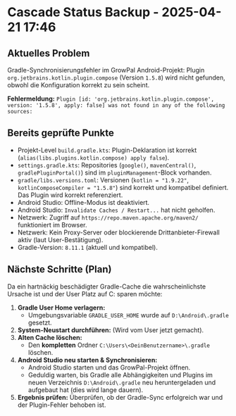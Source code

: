 # Cascade Status Backup - 2025-04-21 17:46

## Aktuelles Problem
Gradle-Synchronisierungsfehler im GrowPal Android-Projekt:
Plugin `org.jetbrains.kotlin.plugin.compose` (Version `1.5.8`) wird nicht gefunden, obwohl die Konfiguration korrekt zu sein scheint.

**Fehlermeldung:** `Plugin [id: 'org.jetbrains.kotlin.plugin.compose', version: '1.5.8', apply: false] was not found in any of the following sources:`

## Bereits geprüfte Punkte
*   Projekt-Level `build.gradle.kts`: Plugin-Deklaration ist korrekt (`alias(libs.plugins.kotlin.compose) apply false`).
*   `settings.gradle.kts`: Repositories (`google()`, `mavenCentral()`, `gradlePluginPortal()`) sind im `pluginManagement`-Block vorhanden.
*   `gradle/libs.versions.toml`: Versionen (`kotlin = "1.9.22"`, `kotlinComposeCompiler = "1.5.8"`) sind korrekt und kompatibel definiert. Das Plugin wird korrekt referenziert.
*   Android Studio: Offline-Modus ist deaktiviert.
*   Android Studio: `Invalidate Caches / Restart...` hat nicht geholfen.
*   Netzwerk: Zugriff auf `https://repo.maven.apache.org/maven2/` funktioniert im Browser.
*   Netzwerk: Kein Proxy-Server oder blockierende Drittanbieter-Firewall aktiv (laut User-Bestätigung).
*   Gradle-Version: `8.11.1` (aktuell und kompatibel).

## Nächste Schritte (Plan)
Da ein hartnäckig beschädigter Gradle-Cache die wahrscheinlichste Ursache ist und der User Platz auf C: sparen möchte:

1.  **Gradle User Home verlagern:**
    *   Umgebungsvariable `GRADLE_USER_HOME` wurde auf `D:\Android\.gradle` gesetzt.
2.  **System-Neustart durchführen:** (Wird vom User jetzt gemacht).
3.  **Alten Cache löschen:**
    *   Den **kompletten** Ordner `C:\Users\<DeinBenutzername>\.gradle` löschen.
4.  **Android Studio neu starten & Synchronisieren:**
    *   Android Studio starten und das GrowPal-Projekt öffnen.
    *   Geduldig warten, bis Gradle alle Abhängigkeiten und Plugins im neuen Verzeichnis `D:\Android\.gradle` neu heruntergeladen und aufgebaut hat (dies wird lange dauern).
5.  **Ergebnis prüfen:** Überprüfen, ob der Gradle-Sync erfolgreich war und der Plugin-Fehler behoben ist.
